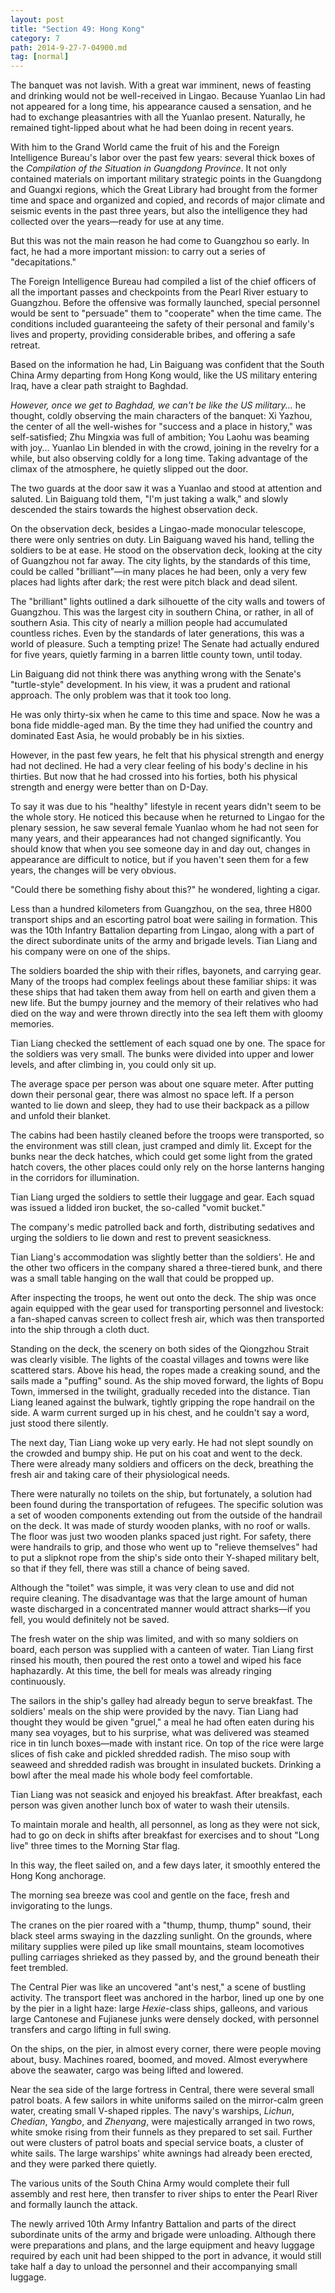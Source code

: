 ```yaml
---
layout: post
title: "Section 49: Hong Kong"
category: 7
path: 2014-9-27-7-04900.md
tag: [normal]
---
```


The banquet was not lavish. With a great war imminent, news of feasting and drinking would not be well-received in Lingao. Because Yuanlao Lin had not appeared for a long time, his appearance caused a sensation, and he had to exchange pleasantries with all the Yuanlao present. Naturally, he remained tight-lipped about what he had been doing in recent years.

With him to the Grand World came the fruit of his and the Foreign Intelligence Bureau's labor over the past few years: several thick boxes of the *Compilation of the Situation in Guangdong Province*. It not only contained materials on important military strategic points in the Guangdong and Guangxi regions, which the Great Library had brought from the former time and space and organized and copied, and records of major climate and seismic events in the past three years, but also the intelligence they had collected over the years—ready for use at any time.

But this was not the main reason he had come to Guangzhou so early. In fact, he had a more important mission: to carry out a series of "decapitations."

The Foreign Intelligence Bureau had compiled a list of the chief officers of all the important passes and checkpoints from the Pearl River estuary to Guangzhou. Before the offensive was formally launched, special personnel would be sent to "persuade" them to "cooperate" when the time came. The conditions included guaranteeing the safety of their personal and family's lives and property, providing considerable bribes, and offering a safe retreat.

Based on the information he had, Lin Baiguang was confident that the South China Army departing from Hong Kong would, like the US military entering Iraq, have a clear path straight to Baghdad.

*However, once we get to Baghdad, we can't be like the US military...* he thought, coldly observing the main characters of the banquet: Xi Yazhou, the center of all the well-wishes for "success and a place in history," was self-satisfied; Zhu Mingxia was full of ambition; You Laohu was beaming with joy... Yuanlao Lin blended in with the crowd, joining in the revelry for a while, but also observing coldly for a long time. Taking advantage of the climax of the atmosphere, he quietly slipped out the door.

The two guards at the door saw it was a Yuanlao and stood at attention and saluted. Lin Baiguang told them, "I'm just taking a walk," and slowly descended the stairs towards the highest observation deck.

On the observation deck, besides a Lingao-made monocular telescope, there were only sentries on duty. Lin Baiguang waved his hand, telling the soldiers to be at ease. He stood on the observation deck, looking at the city of Guangzhou not far away. The city lights, by the standards of this time, could be called "brilliant"—in many places he had been, only a very few places had lights after dark; the rest were pitch black and dead silent.

The "brilliant" lights outlined a dark silhouette of the city walls and towers of Guangzhou. This was the largest city in southern China, or rather, in all of southern Asia. This city of nearly a million people had accumulated countless riches. Even by the standards of later generations, this was a world of pleasure. Such a tempting prize! The Senate had actually endured for five years, quietly farming in a barren little county town, until today.

Lin Baiguang did not think there was anything wrong with the Senate's "turtle-style" development. In his view, it was a prudent and rational approach. The only problem was that it took too long.

He was only thirty-six when he came to this time and space. Now he was a bona fide middle-aged man. By the time they had unified the country and dominated East Asia, he would probably be in his sixties.

However, in the past few years, he felt that his physical strength and energy had not declined. He had a very clear feeling of his body's decline in his thirties. But now that he had crossed into his forties, both his physical strength and energy were better than on D-Day.

To say it was due to his "healthy" lifestyle in recent years didn't seem to be the whole story. He noticed this because when he returned to Lingao for the plenary session, he saw several female Yuanlao whom he had not seen for many years, and their appearances had not changed significantly. You should know that when you see someone day in and day out, changes in appearance are difficult to notice, but if you haven't seen them for a few years, the changes will be very obvious.

"Could there be something fishy about this?" he wondered, lighting a cigar.

Less than a hundred kilometers from Guangzhou, on the sea, three H800 transport ships and an escorting patrol boat were sailing in formation. This was the 10th Infantry Battalion departing from Lingao, along with a part of the direct subordinate units of the army and brigade levels. Tian Liang and his company were on one of the ships.

The soldiers boarded the ship with their rifles, bayonets, and carrying gear. Many of the troops had complex feelings about these familiar ships: it was these ships that had taken them away from hell on earth and given them a new life. But the bumpy journey and the memory of their relatives who had died on the way and were thrown directly into the sea left them with gloomy memories.

Tian Liang checked the settlement of each squad one by one. The space for the soldiers was very small. The bunks were divided into upper and lower levels, and after climbing in, you could only sit up.

The average space per person was about one square meter. After putting down their personal gear, there was almost no space left. If a person wanted to lie down and sleep, they had to use their backpack as a pillow and unfold their blanket.

The cabins had been hastily cleaned before the troops were transported, so the environment was still clean, just cramped and dimly lit. Except for the bunks near the deck hatches, which could get some light from the grated hatch covers, the other places could only rely on the horse lanterns hanging in the corridors for illumination.

Tian Liang urged the soldiers to settle their luggage and gear. Each squad was issued a lidded iron bucket, the so-called "vomit bucket."

The company's medic patrolled back and forth, distributing sedatives and urging the soldiers to lie down and rest to prevent seasickness.

Tian Liang's accommodation was slightly better than the soldiers'. He and the other two officers in the company shared a three-tiered bunk, and there was a small table hanging on the wall that could be propped up.

After inspecting the troops, he went out onto the deck. The ship was once again equipped with the gear used for transporting personnel and livestock: a fan-shaped canvas screen to collect fresh air, which was then transported into the ship through a cloth duct.

Standing on the deck, the scenery on both sides of the Qiongzhou Strait was clearly visible. The lights of the coastal villages and towns were like scattered stars. Above his head, the ropes made a creaking sound, and the sails made a "puffing" sound. As the ship moved forward, the lights of Bopu Town, immersed in the twilight, gradually receded into the distance. Tian Liang leaned against the bulwark, tightly gripping the rope handrail on the side. A warm current surged up in his chest, and he couldn't say a word, just stood there silently.

The next day, Tian Liang woke up very early. He had not slept soundly on the crowded and bumpy ship. He put on his coat and went to the deck. There were already many soldiers and officers on the deck, breathing the fresh air and taking care of their physiological needs.

There were naturally no toilets on the ship, but fortunately, a solution had been found during the transportation of refugees. The specific solution was a set of wooden components extending out from the outside of the handrail on the deck. It was made of sturdy wooden planks, with no roof or walls. The floor was just two wooden planks spaced just right. For safety, there were handrails to grip, and those who went up to "relieve themselves" had to put a slipknot rope from the ship's side onto their Y-shaped military belt, so that if they fell, there was still a chance of being saved.

Although the "toilet" was simple, it was very clean to use and did not require cleaning. The disadvantage was that the large amount of human waste discharged in a concentrated manner would attract sharks—if you fell, you would definitely not be saved.

The fresh water on the ship was limited, and with so many soldiers on board, each person was supplied with a canteen of water. Tian Liang first rinsed his mouth, then poured the rest onto a towel and wiped his face haphazardly. At this time, the bell for meals was already ringing continuously.

The sailors in the ship's galley had already begun to serve breakfast. The soldiers' meals on the ship were provided by the navy. Tian Liang had thought they would be given "gruel," a meal he had often eaten during his many sea voyages, but to his surprise, what was delivered was steamed rice in tin lunch boxes—made with instant rice. On top of the rice were large slices of fish cake and pickled shredded radish. The miso soup with seaweed and shredded radish was brought in insulated buckets. Drinking a bowl after the meal made his whole body feel comfortable.

Tian Liang was not seasick and enjoyed his breakfast. After breakfast, each person was given another lunch box of water to wash their utensils.

To maintain morale and health, all personnel, as long as they were not sick, had to go on deck in shifts after breakfast for exercises and to shout "Long live" three times to the Morning Star flag.

In this way, the fleet sailed on, and a few days later, it smoothly entered the Hong Kong anchorage.

The morning sea breeze was cool and gentle on the face, fresh and invigorating to the lungs.

The cranes on the pier roared with a "thump, thump, thump" sound, their black steel arms swaying in the dazzling sunlight. On the grounds, where military supplies were piled up like small mountains, steam locomotives pulling carriages shrieked as they passed by, and the ground beneath their feet trembled.

The Central Pier was like an uncovered "ant's nest," a scene of bustling activity. The transport fleet was anchored in the harbor, lined up one by one by the pier in a light haze: large *Hexie*-class ships, galleons, and various large Cantonese and Fujianese junks were densely docked, with personnel transfers and cargo lifting in full swing.

On the ships, on the pier, in almost every corner, there were people moving about, busy. Machines roared, boomed, and moved. Almost everywhere above the seawater, cargo was being lifted and lowered.

Near the sea side of the large fortress in Central, there were several small patrol boats. A few sailors in white uniforms sailed on the mirror-calm green water, creating small V-shaped ripples. The navy's warships, *Lichun*, *Chedian*, *Yangbo*, and *Zhenyang*, were majestically arranged in two rows, white smoke rising from their funnels as they prepared to set sail. Further out were clusters of patrol boats and special service boats, a cluster of white sails. The large warships' white awnings had already been erected, and they were parked there quietly.

The various units of the South China Army would complete their full assembly and rest here, then transfer to river ships to enter the Pearl River and formally launch the attack.

The newly arrived 10th Army Infantry Battalion and parts of the direct subordinate units of the army and brigade were unloading. Although there were preparations and plans, and the large equipment and heavy luggage required by each unit had been shipped to the port in advance, it would still take half a day to unload the personnel and their accompanying small luggage.